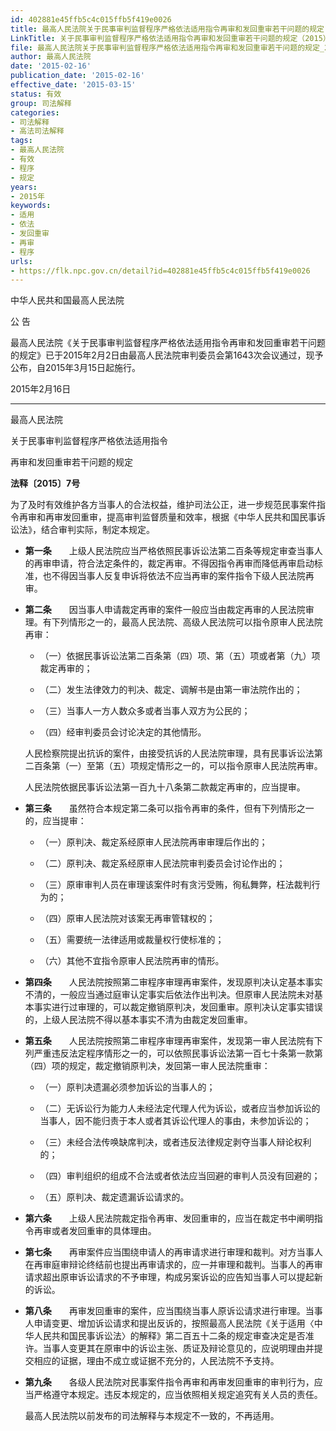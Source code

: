 ```yaml
---
id: 402881e45ffb5c4c015ffb5f419e0026
title: 最高人民法院关于民事审判监督程序严格依法适用指令再审和发回重审若干问题的规定
LinkTitle: 关于民事审判监督程序严格依法适用指令再审和发回重审若干问题的规定（2015）
file: 最高人民法院关于民事审判监督程序严格依法适用指令再审和发回重审若干问题的规定_20150216_402881e45ffb5c4c015ffb5f419e0026.docx
author: 最高人民法院
date: '2015-02-16'
publication_date: '2015-02-16'
effective_date: '2015-03-15'
status: 有效
group: 司法解释
categories:
- 司法解释
- 高法司法解释
tags:
- 最高人民法院
- 有效
- 程序
- 规定
years:
- 2015年
keywords:
- 适用
- 依法
- 发回重审
- 再审
- 程序
urls:
- https://flk.npc.gov.cn/detail?id=402881e45ffb5c4c015ffb5f419e0026
---
```


中华人民共和国最高人民法院

公 告

最高人民法院《关于民事审判监督程序严格依法适用指令再审和发回重审若干问题的规定》已于2015年2月2日由最高人民法院审判委员会第1643次会议通过，现予公布，自2015年3月15日起施行。

2015年2月16日

---

最高人民法院

关于民事审判监督程序严格依法适用指令

再审和发回重审若干问题的规定

**法释〔2015〕7号**

为了及时有效维护各方当事人的合法权益，维护司法公正，进一步规范民事案件指令再审和再审发回重审，提高审判监督质量和效率，根据《中华人民共和国民事诉讼法》，结合审判实际，制定本规定。

- **第一条**　　上级人民法院应当严格依照民事诉讼法第二百条等规定审查当事人的再审申请，符合法定条件的，裁定再审。不得因指令再审而降低再审启动标准，也不得因当事人反复申诉将依法不应当再审的案件指令下级人民法院再审。

- **第二条**　　因当事人申请裁定再审的案件一般应当由裁定再审的人民法院审理。有下列情形之一的，最高人民法院、高级人民法院可以指令原审人民法院再审：

  - （一）依据民事诉讼法第二百条第（四）项、第（五）项或者第（九）项裁定再审的；

  - （二）发生法律效力的判决、裁定、调解书是由第一审法院作出的；

  - （三）当事人一方人数众多或者当事人双方为公民的；

  - （四）经审判委员会讨论决定的其他情形。

  人民检察院提出抗诉的案件，由接受抗诉的人民法院审理，具有民事诉讼法第二百条第（一）至第（五）项规定情形之一的，可以指令原审人民法院再审。

  人民法院依据民事诉讼法第一百九十八条第二款裁定再审的，应当提审。

- **第三条**　　虽然符合本规定第二条可以指令再审的条件，但有下列情形之一的，应当提审：

  - （一）原判决、裁定系经原审人民法院再审审理后作出的；

  - （二）原判决、裁定系经原审人民法院审判委员会讨论作出的；

  - （三）原审审判人员在审理该案件时有贪污受贿，徇私舞弊，枉法裁判行为的；

  - （四）原审人民法院对该案无再审管辖权的；

  - （五）需要统一法律适用或裁量权行使标准的；

  - （六）其他不宜指令原审人民法院再审的情形。

- **第四条**　　人民法院按照第二审程序审理再审案件，发现原判决认定基本事实不清的，一般应当通过庭审认定事实后依法作出判决。但原审人民法院未对基本事实进行过审理的，可以裁定撤销原判决，发回重审。原判决认定事实错误的，上级人民法院不得以基本事实不清为由裁定发回重审。

- **第五条**　　人民法院按照第二审程序审理再审案件，发现第一审人民法院有下列严重违反法定程序情形之一的，可以依照民事诉讼法第一百七十条第一款第（四）项的规定，裁定撤销原判决，发回第一审人民法院重审：

  - （一）原判决遗漏必须参加诉讼的当事人的；

  - （二）无诉讼行为能力人未经法定代理人代为诉讼，或者应当参加诉讼的当事人，因不能归责于本人或者其诉讼代理人的事由，未参加诉讼的；

  - （三）未经合法传唤缺席判决，或者违反法律规定剥夺当事人辩论权利的；

  - （四）审判组织的组成不合法或者依法应当回避的审判人员没有回避的；

  - （五）原判决、裁定遗漏诉讼请求的。

- **第六条**　　上级人民法院裁定指令再审、发回重审的，应当在裁定书中阐明指令再审或者发回重审的具体理由。

- **第七条**　　再审案件应当围绕申请人的再审请求进行审理和裁判。对方当事人在再审庭审辩论终结前也提出再审请求的，应一并审理和裁判。当事人的再审请求超出原审诉讼请求的不予审理，构成另案诉讼的应告知当事人可以提起新的诉讼。

- **第八条**　　再审发回重审的案件，应当围绕当事人原诉讼请求进行审理。当事人申请变更、增加诉讼请求和提出反诉的，按照最高人民法院《关于适用〈中华人民共和国民事诉讼法〉的解释》第二百五十二条的规定审查决定是否准许。当事人变更其在原审中的诉讼主张、质证及辩论意见的，应说明理由并提交相应的证据，理由不成立或证据不充分的，人民法院不予支持。

- **第九条**　　各级人民法院对民事案件指令再审和再审发回重审的审判行为，应当严格遵守本规定。违反本规定的，应当依照相关规定追究有关人员的责任。

  最高人民法院以前发布的司法解释与本规定不一致的，不再适用。
